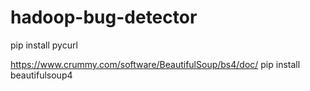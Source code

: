 # hadoop-bug-detector


pip install pycurl

https://www.crummy.com/software/BeautifulSoup/bs4/doc/
pip install beautifulsoup4
